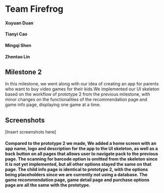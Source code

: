 # Team Firefrog
#### Xuyuan Duan
#### Tianyi Cao
#### Mingqi Shen
#### Zhentao Lin  

## Milestone 2
In this milestone, we went along with our idea of creating an app for parents who want to buy video games for their kids.We implemented our UI skeleton based on the workflow of prototype 2 from the previous milestone, with minor changes on the functionalities of the recommendation page and game info page, displaying one game at a time. 

## Screenshots
[Insert screenshots here]

#### Compared to the prototype 2 we made, We added a home screen with an app name, logo and description for the app to the UI skeleton, as well as a back button on all pages that allows user to navigate pack to the previous page. The scanning for barcode option is omitted from the skeleton since it is not yet implemented, but all other options stayed the same on that page. The child info page is identical to prototype 2, with the options being placeholders since we are currently not using a database. The game recommendation page, game detail page and purchase options page are all the same with the prototype.

